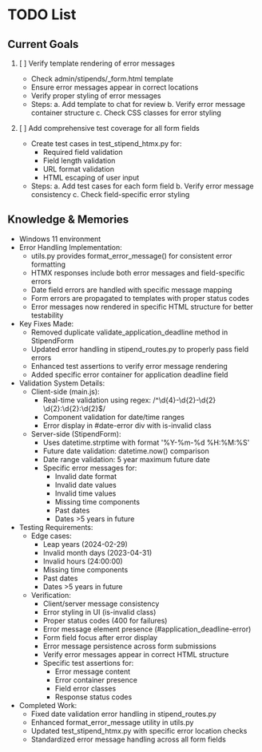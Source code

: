 # TODO List

## Current Goals
1. [ ] Verify template rendering of error messages
   - Check admin/stipends/_form.html template
   - Ensure error messages appear in correct locations
   - Verify proper styling of error messages
   - Steps:
     a. Add template to chat for review
     b. Verify error message container structure
     c. Check CSS classes for error styling

2. [ ] Add comprehensive test coverage for all form fields
   - Create test cases in test_stipend_htmx.py for:
     * Required field validation
     * Field length validation
     * URL format validation
     * HTML escaping of user input
   - Steps:
     a. Add test cases for each form field
     b. Verify error message consistency
     c. Check field-specific error styling

## Knowledge & Memories
- Windows 11 environment
- Error Handling Implementation:
  * utils.py provides format_error_message() for consistent error formatting
  * HTMX responses include both error messages and field-specific errors
  * Date field errors are handled with specific message mapping
  * Form errors are propagated to templates with proper status codes
  * Error messages now rendered in specific HTML structure for better testability
- Key Fixes Made:
  * Removed duplicate validate_application_deadline method in StipendForm
  * Updated error handling in stipend_routes.py to properly pass field errors
  * Enhanced test assertions to verify error message rendering
  * Added specific error container for application deadline field
- Validation System Details:
  * Client-side (main.js):
    - Real-time validation using regex: /^\d{4}-\d{2}-\d{2} \d{2}:\d{2}:\d{2}$/
    - Component validation for date/time ranges
    - Error display in #date-error div with is-invalid class
  * Server-side (StipendForm):
    - Uses datetime.strptime with format '%Y-%m-%d %H:%M:%S'
    - Future date validation: datetime.now() comparison
    - Date range validation: 5 year maximum future date
    - Specific error messages for:
      * Invalid date format
      * Invalid date values
      * Invalid time values
      * Missing time components
      * Past dates
      * Dates >5 years in future
- Testing Requirements:
  * Edge cases:
    - Leap years (2024-02-29)
    - Invalid month days (2023-04-31)
    - Invalid hours (24:00:00)
    - Missing time components
    - Past dates
    - Dates >5 years in future
  * Verification:
    - Client/server message consistency
    - Error styling in UI (is-invalid class)
    - Proper status codes (400 for failures)
    - Error message element presence (#application_deadline-error)
    - Form field focus after error display
    - Error message persistence across form submissions
    - Verify error messages appear in correct HTML structure
    - Specific test assertions for:
      * Error message content
      * Error container presence
      * Field error classes
      * Response status codes
- Completed Work:
  * Fixed date validation error handling in stipend_routes.py
  * Enhanced format_error_message utility in utils.py
  * Updated test_stipend_htmx.py with specific error location checks
  * Standardized error message handling across all form fields

